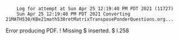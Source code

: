         Log for attempt at Sun Apr 25 12:19:40 PM PDT 2021 (11727)
        Sun Apr 25 12:19:40 PM PDT 2021 Converting 21MATH530/KBe21math530retMatrixTransposePonderQuestions.org...
Error producing PDF.
! Missing $ inserted.
<inserted text> 
                $
l.258 

